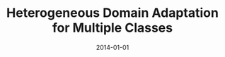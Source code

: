 ---
title: "Heterogeneous Domain Adaptation for Multiple Classes"
collection: conferences
permalink: /publication/Heterogeneous
date: 2014-01-01
year: "2014"
venue: " AISTATS"
city: 
state: ""
thumbnail: "Heterogeneous.png"
teaser : 
authors: "Joey Tianyi Zhou, Ivor W.Tsang, Sinno Jialin Pan, Mingkui Tan"
bibtex: Heterogeneous.txt
uri: Heterogeneous.pdf
arxiv: 
project: 
source:
poster: 
data:
---